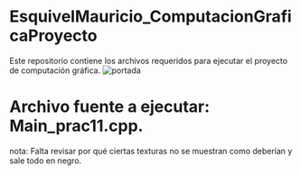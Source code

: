 # EsquivelMauricio_ComputacionGraficaProyecto
Este repositorio contiene los archivos requeridos para ejecutar el proyecto de computación gráfica.
![portada](https://user-images.githubusercontent.com/42444447/127600598-a442a0d1-9967-42c4-801e-fc80ab6c538f.jpg)


# Archivo fuente a ejecutar: Main_prac11.cpp.
nota: Falta revisar por qué ciertas texturas no se muestran como deberían y sale todo en negro.
